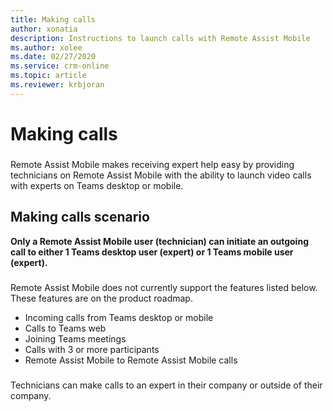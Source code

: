 ```yaml
---
title: Making calls
author: xonatia
description: Instructions to launch calls with Remote Assist Mobile
ms.author: xolee
ms.date: 02/27/2020
ms.service: crm-online
ms.topic: article
ms.reviewer: krbjoran
---
```

# Making calls 

###
Remote Assist Mobile makes receiving expert help easy by providing technicians on Remote Assist Mobile with the ability to launch video calls with experts on Teams desktop or mobile. 

## Making calls scenario
**Only a Remote Assist Mobile user (technician) can initiate an outgoing call to either 1 Teams desktop user (expert) or 1 Teams mobile user (expert).**
###
Remote Assist Mobile does not currently support the features listed below. These features are on the product roadmap.
- Incoming calls from Teams desktop or mobile 
- Calls to Teams web 
- Joining Teams meetings 
- Calls with 3 or more participants 
- Remote Assist Mobile to Remote Assist Mobile calls 
###
Technicians can make calls to an expert in their company or outside of their company.

